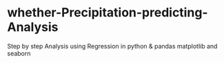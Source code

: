 # whether-Precipitation-predicting-Analysis
Step by step Analysis using Regression in python &amp; pandas matplotlib and seaborn
